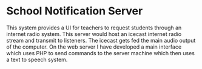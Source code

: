 # School Notification Server
This system provides a UI for teachers to request students through an internet radio system.
This server would host an icecast internet radio stream and transmit to listeners. The icecast gets fed the main audio output of the computer. On the web server I have developed a main interface which uses PHP to send commands to the server machine which then uses a text to speech system.
